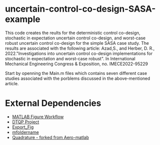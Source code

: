 # uncertain-control-co-design-SASA-example
This code creates the reults for the deterministic control co-design, stochastic in expectation uncertain control co-design, and worst-case robust uncertain control co-design for the simple SASA case study.
The results are associated with the following article: 
Azad,S., and Herber, D. R., 2022."Investigations into uncertain control co-design implementations for stochastic in expectation and worst-case robust". In International Mechanical Engineering Congress & Exposition, no. IMECE2022-95229

Start by openning the Main.m files which contains seven different case studies associated with the porblems discussed in the above-mentioned article. 

# External Dependencies
* [MATLAB Figure Workflow](https://github.com/danielrherber/matlab-figure-workflow)
* [DTQP Project](https://github.com/danielrherber/dt-qp-project)
* [Export_Fig](https://github.com/altmany/export_fig)
* [mfoldername](https://www.mathworks.com/matlabcentral/fileexchange/40397-mfoldername)
* [Quadrature - forked from Aero-matlab](https://github.com/wme7/Aero-matlab)
